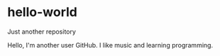 # hello-world
Just another repository

Hello, I'm another user GitHub.
I like music and learning programming.
